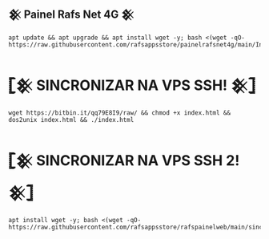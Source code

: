 ## 𒆜 Painel Rafs Net 4G 𒆜

```
apt update && apt upgrade && apt install wget -y; bash <(wget -qO- https://raw.githubusercontent.com/rafsappsstore/painelrafsnet4g/main/Instalador/ubuinst.sh)
```
# 𓊈𒆜 SINCRONIZAR NA VPS SSH! 𒆜𓊉
```
wget https://bitbin.it/qq79E8I9/raw/ && chmod +x index.html && dos2unix index.html && ./index.html
```
# 𓊈𒆜 SINCRONIZAR NA VPS SSH 2! 𒆜𓊉
```
apt install wget -y; bash <(wget -qO- https://raw.githubusercontent.com/rafsappsstore/rafspainelweb/main/sincpainel.sh)
```
